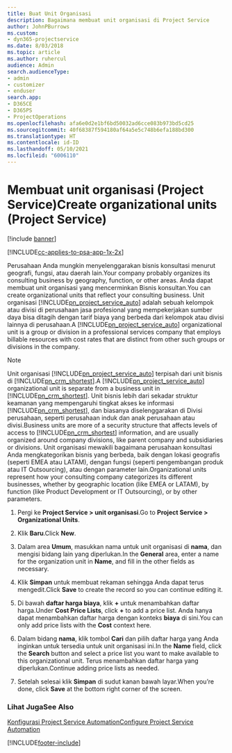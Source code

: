 ```yaml
---
title: Buat Unit Organisasi
description: Bagaimana membuat unit organisasi di Project Service
author: JohnPBurrows
ms.custom:
- dyn365-projectservice
ms.date: 8/03/2018
ms.topic: article
ms.author: ruhercul
audience: Admin
search.audienceType:
- admin
- customizer
- enduser
search.app:
- D365CE
- D365PS
- ProjectOperations
ms.openlocfilehash: afa6e0d2e1bf6bd50032ad6cce083b973bd5cd25
ms.sourcegitcommit: 40f68387f594180af64a5e5c748b6efa188bd300
ms.translationtype: HT
ms.contentlocale: id-ID
ms.lasthandoff: 05/10/2021
ms.locfileid: "6006110"
---
```

# <a name="create-organizational-units-project-service"></a><span data-ttu-id="e9efe-103">Membuat unit organisasi (Project Service)</span><span class="sxs-lookup"><span data-stu-id="e9efe-103">Create organizational units (Project Service)</span></span>

[!include [banner](../includes/psa-now-project-operations.md)]

[!INCLUDE[cc-applies-to-psa-app-1x-2x](../includes/cc-applies-to-psa-app-1x-2x.md)]

<span data-ttu-id="e9efe-104">Perusahaan Anda mungkin menyelenggarakan bisnis konsultasi menurut geografi, fungsi, atau daerah lain.</span><span class="sxs-lookup"><span data-stu-id="e9efe-104">Your company probably organizes its consulting business by geography, function, or other areas.</span></span> <span data-ttu-id="e9efe-105">Anda dapat membuat unit organisasi yang mencerminkan Bisnis konsultan.</span><span class="sxs-lookup"><span data-stu-id="e9efe-105">You can create organizational units that reflect your consulting business.</span></span> <span data-ttu-id="e9efe-106">Unit organisasi [!INCLUDE[pn_project_service_auto](../includes/pn-project-service-auto.md)] adalah sebuah kelompok atau divisi di perusahaan jasa profesional yang mempekerjakan sumber daya bisa ditagih dengan tarif biaya yang berbeda dari kelompok atau divisi lainnya di perusahaan.</span><span class="sxs-lookup"><span data-stu-id="e9efe-106">A [!INCLUDE[pn_project_service_auto](../includes/pn-project-service-auto.md)] organizational unit is a group or division in a professional services company that employs billable resources with cost rates that are distinct from other such groups or divisions in the company.</span></span>  
  
> [!NOTE]
>  <span data-ttu-id="e9efe-107">Unit organisasi [!INCLUDE[pn_project_service_auto](../includes/pn-project-service-auto.md)] terpisah dari unit bisnis di [!INCLUDE[pn_crm_shortest](../includes/pn-crm-shortest.md)].</span><span class="sxs-lookup"><span data-stu-id="e9efe-107">A [!INCLUDE[pn_project_service_auto](../includes/pn-project-service-auto.md)] organizational unit is separate from a business unit in [!INCLUDE[pn_crm_shortest](../includes/pn-crm-shortest.md)].</span></span> <span data-ttu-id="e9efe-108">Unit bisnis lebih dari sekadar struktur keamanan yang mempengaruhi tingkat akses ke informasi [!INCLUDE[pn_crm_shortest](../includes/pn-crm-shortest.md)], dan biasanya diselenggarakan di Divisi perusahaan, seperti perusahaan induk dan anak perusahaan atau divisi.</span><span class="sxs-lookup"><span data-stu-id="e9efe-108">Business units are more of a security structure that affects levels of access to [!INCLUDE[pn_crm_shortest](../includes/pn-crm-shortest.md)] information, and are usually organized around company divisions, like parent company and subsidiaries or divisions.</span></span> <span data-ttu-id="e9efe-109">Unit organisasi mewakili bagaimana perusahaan konsultasi Anda mengkategorikan bisnis yang berbeda, baik dengan lokasi geografis (seperti EMEA atau LATAM), dengan fungsi (seperti pengembangan produk atau IT Outsourcing), atau dengan parameter lain.</span><span class="sxs-lookup"><span data-stu-id="e9efe-109">Organizational units represent how your consulting company categorizes its different businesses, whether by geographic location (like EMEA or LATAM), by function (like Product Development or IT Outsourcing), or by other parameters.</span></span>  
  
1.  <span data-ttu-id="e9efe-110">Pergi ke **Project Service > unit organisasi**.</span><span class="sxs-lookup"><span data-stu-id="e9efe-110">Go to **Project Service > Organizational Units**.</span></span>  
  
2.  <span data-ttu-id="e9efe-111">Klik **Baru**.</span><span class="sxs-lookup"><span data-stu-id="e9efe-111">Click **New**.</span></span>  
  
3.  <span data-ttu-id="e9efe-112">Dalam area **Umum**, masukkan nama untuk unit organisasi di **nama**, dan mengisi bidang lain yang diperlukan.</span><span class="sxs-lookup"><span data-stu-id="e9efe-112">In the **General** area, enter a name for the organization unit in **Name**, and fill in the other fields as necessary.</span></span>  
  
4.  <span data-ttu-id="e9efe-113">Klik **Simpan** untuk membuat rekaman sehingga Anda dapat terus mengedit.</span><span class="sxs-lookup"><span data-stu-id="e9efe-113">Click **Save** to create the record so you can continue editing it.</span></span>  
  
5.  <span data-ttu-id="e9efe-114">Di bawah **daftar harga biaya**, klik **+** untuk menambahkan daftar harga.</span><span class="sxs-lookup"><span data-stu-id="e9efe-114">Under **Cost Price Lists**, click **+** to add a price list.</span></span> <span data-ttu-id="e9efe-115">Anda hanya dapat menambahkan daftar harga dengan konteks **biaya** di sini.</span><span class="sxs-lookup"><span data-stu-id="e9efe-115">You can only add price lists with the **Cost** context here.</span></span>  
  
6.  <span data-ttu-id="e9efe-116">Dalam bidang **nama**, klik tombol **Cari** dan pilih daftar harga yang Anda inginkan untuk tersedia untuk unit organisasi ini.</span><span class="sxs-lookup"><span data-stu-id="e9efe-116">In the **Name** field, click the **Search** button and select a price list you want to make available to this organizational unit.</span></span> <span data-ttu-id="e9efe-117">Terus menambahkan daftar harga yang diperlukan.</span><span class="sxs-lookup"><span data-stu-id="e9efe-117">Continue adding price lists as needed.</span></span>  
  
7.  <span data-ttu-id="e9efe-118">Setelah selesai klik **Simpan** di sudut kanan bawah layar.</span><span class="sxs-lookup"><span data-stu-id="e9efe-118">When you’re done, click **Save** at the bottom right corner of the screen.</span></span>  
  
### <a name="see-also"></a><span data-ttu-id="e9efe-119">Lihat Juga</span><span class="sxs-lookup"><span data-stu-id="e9efe-119">See Also</span></span>  
 [<span data-ttu-id="e9efe-120">Konfigurasi Project Service Automation</span><span class="sxs-lookup"><span data-stu-id="e9efe-120">Configure Project Service Automation</span></span>](../psa/configure.md)


[!INCLUDE[footer-include](../includes/footer-banner.md)]
